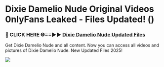# Dixie Damelio Nude Original Videos 0nlyFans Leaked - Files Updated! ()

<h3>🔴 CLICK HERE 🌐==►► <a href="https://tinyurl.com/leaks-videos" rel="nofollow">Dixie Damelio Nude Updated Files</a></h3>

Get Dixie Damelio Nude and all content. Now you can access all videos and pictures of Dixie Damelio Nude. New Updated Files 2025!

[![](https://i.imgur.com/KQgVmj3.gif)](https://tinyurl.com/leaks-videos)